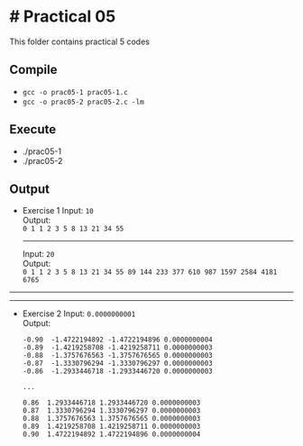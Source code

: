 # # Practical 05

This folder contains practical 5 codes

## Compile

- `gcc -o prac05-1 prac05-1.c`
- `gcc -o prac05-2 prac05-2.c -lm`

## Execute

- ./prac05-1
- ./prac05-2

## Output

- Exercise 1
    Input: `10`  <br>
    Output:  <br>
    `0 1 1 2 3 5 8 13 21 34 55`  <br>

    ***

    Input: `20`  <br>
    Output:  <br>
    `0 1 1 2 3 5 8 13 21 34 55 89 144 233 377 610 987 1597 2584 4181 6765`  <br>

***

***

- Exercise 2
    Input: `0.0000000001`  <br>
    Output:  <br>
    ```
    -0.90  -1.4722194892 -1.4722194896 0.0000000004 
    -0.89  -1.4219258708 -1.4219258711 0.0000000003
    -0.88  -1.3757676563 -1.3757676565 0.0000000003
    -0.87  -1.3330796294 -1.3330796297 0.0000000003
    -0.86  -1.2933446718 -1.2933446720 0.0000000003
    
    ...
    
    0.86  1.2933446718 1.2933446720 0.0000000003
    0.87  1.3330796294 1.3330796297 0.0000000003
    0.88  1.3757676563 1.3757676565 0.0000000003
    0.89  1.4219258708 1.4219258711 0.0000000003
    0.90  1.4722194892 1.4722194896 0.0000000004
    ```





